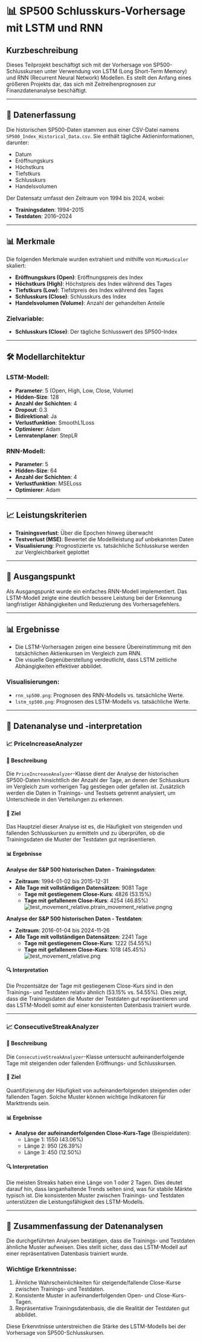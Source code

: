 # 📊 SP500 Schlusskurs-Vorhersage mit LSTM und RNN

## Kurzbeschreibung
Dieses Teilprojekt beschäftigt sich mit der Vorhersage von SP500-Schlusskursen unter Verwendung von LSTM (Long Short-Term Memory) und RNN (Recurrent Neural Network) Modellen. Es stellt den Anfang eines größeren Projekts dar, das sich mit Zeitreihenprognosen zur Finanzdatenanalyse beschäftigt.

---

## 📅 Datenerfassung
Die historischen SP500-Daten stammen aus einer CSV-Datei namens `SP500_Index_Historical_Data.csv`. Sie enthält tägliche Aktieninformationen, darunter:

- Datum  
- Eröffnungskurs  
- Höchstkurs  
- Tiefstkurs  
- Schlusskurs  
- Handelsvolumen  

Der Datensatz umfasst den Zeitraum von 1994 bis 2024, wobei:

- **Trainingsdaten**: 1994–2015  
- **Testdaten**: 2016–2024  

---

## 📊 Merkmale
Die folgenden Merkmale wurden extrahiert und mithilfe von `MinMaxScaler` skaliert:

- **Eröffnungskurs (Open)**: Eröffnungspreis des Index  
- **Höchstkurs (High)**: Höchstpreis des Index während des Tages  
- **Tiefstkurs (Low)**: Tiefstpreis des Index während des Tages  
- **Schlusskurs (Close)**: Schlusskurs des Index  
- **Handelsvolumen (Volume)**: Anzahl der gehandelten Anteile  

### Zielvariable:
- **Schlusskurs (Close)**: Der tägliche Schlusswert des SP500-Index  

---

## 🛠️ Modellarchitektur

### **LSTM-Modell**:
- **Parameter**: 5 (Open, High, Low, Close, Volume)  
- **Hidden-Size**: 128  
- **Anzahl der Schichten**: 4  
- **Dropout**: 0.3  
- **Bidirektional**: Ja  
- **Verlustfunktion**: SmoothL1Loss  
- **Optimierer**: Adam  
- **Lernratenplaner**: StepLR  

### **RNN-Modell**:
- **Parameter**: 5  
- **Hidden-Size**: 64  
- **Anzahl der Schichten**: 4  
- **Verlustfunktion**: MSELoss  
- **Optimierer**: Adam  

---

## 📈 Leistungskriterien
- **Trainingsverlust**: Über die Epochen hinweg überwacht  
- **Testverlust (MSE)**: Bewertet die Modellleistung auf unbekannten Daten  
- **Visualisierung**: Prognostizierte vs. tatsächliche Schlusskurse werden zur Vergleichbarkeit geplottet  

---

## 🚀 Ausgangspunkt
Als Ausgangspunkt wurde ein einfaches RNN-Modell implementiert. Das LSTM-Modell zeigte eine deutlich bessere Leistung bei der Erkennung langfristiger Abhängigkeiten und Reduzierung des Vorhersagefehlers.

---

## 📊 Ergebnisse
- Die LSTM-Vorhersagen zeigen eine bessere Übereinstimmung mit den tatsächlichen Aktienkursen im Vergleich zum RNN.  
- Die visuelle Gegenüberstellung verdeutlicht, dass LSTM zeitliche Abhängigkeiten effektiver abbildet.  

### **Visualisierungen**:
- `rnn_sp500.png`: Prognosen des RNN-Modells vs. tatsächliche Werte.  
- `lstm_sp500.png`: Prognosen des LSTM-Modells vs. tatsächliche Werte.  

---

## 🧮 Datenanalyse und -interpretation

### **📈 PriceIncreaseAnalyzer**

#### 📄 Beschreibung
Die `PriceIncreaseAnalyzer`-Klasse dient der Analyse der historischen SP500-Daten hinsichtlich der Anzahl der Tage, an denen der Schlusskurs im Vergleich zum vorherigen Tag gestiegen oder gefallen ist. Zusätzlich werden die Daten in Trainings- und Testsets getrennt analysiert, um Unterschiede in den Verteilungen zu erkennen.

#### 🎯 Ziel
Das Hauptziel dieser Analyse ist es, die Häufigkeit von steigenden und fallenden Schlusskursen zu ermitteln und zu überprüfen, ob die Trainingsdaten die Muster der Testdaten gut repräsentieren.  

#### 📊 Ergebnisse
**Analyse der S&P 500 historischen Daten - Trainingsdaten**:
- **Zeitraum**: 1994-01-02 bis 2015-12-31  
- **Alle Tage mit vollständigen Datensätzen**: 9081 Tage  
  - **Tage mit gestiegenem Close-Kurs**: 4826 (53.15%)  
  - **Tage mit gefallenem Close-Kurs**: 4254 (46.85%)  
![test_movement_relative.p![train_movement_relative.png](train_movement_relative.png)ng](test_movement_relative.png)

**Analyse der S&P 500 historischen Daten - Testdaten**:
- **Zeitraum**: 2016-01-04 bis 2024-11-26  
- **Alle Tage mit vollständigen Datensätzen**: 2241 Tage  
  - **Tage mit gestiegenem Close-Kurs**: 1222 (54.55%)  
  - **Tage mit gefallenem Close-Kurs**: 1018 (45.45%)  
![test_movement_relative.png](test_movement_relative.png)
#### 🔍 Interpretation
Die Prozentsätze der Tage mit gestiegenem Close-Kurs sind in den Trainings- und Testdaten relativ ähnlich (53.15% vs. 54.55%). Dies zeigt, dass die Trainingsdaten die Muster der Testdaten gut repräsentieren und das LSTM-Modell somit auf einer konsistenten Datenbasis trainiert wurde.

---

### **📈 ConsecutiveStreakAnalyzer**

#### 📄 Beschreibung
Die `ConsecutiveStreakAnalyzer`-Klasse untersucht aufeinanderfolgende Tage mit steigenden oder fallenden Eröffnungs- und Schlusskursen.  

#### 🎯 Ziel
Quantifizierung der Häufigkeit von aufeinanderfolgenden steigenden oder fallenden Tagen. Solche Muster können wichtige Indikatoren für Markttrends sein.  

#### 📊 Ergebnisse
- **Analyse der aufeinanderfolgenden Close-Kurs-Tage** (Beispieldaten):  
  - Länge 1: 1550 (43.06%)  
  - Länge 2: 950 (26.39%)  
  - Länge 3: 450 (12.50%)  

#### 🔍 Interpretation
Die meisten Streaks haben eine Länge von 1 oder 2 Tagen. Dies deutet darauf hin, dass langanhaltende Trends selten sind, was für stabile Märkte typisch ist. Die konsistenten Muster zwischen Trainings- und Testdaten unterstützen die Leistungsfähigkeit des LSTM-Modells.

---

## 📝 Zusammenfassung der Datenanalysen
Die durchgeführten Analysen bestätigen, dass die Trainings- und Testdaten ähnliche Muster aufweisen. Dies stellt sicher, dass das LSTM-Modell auf einer repräsentativen Datenbasis trainiert wurde.

### **Wichtige Erkenntnisse**:
1. Ähnliche Wahrscheinlichkeiten für steigende/fallende Close-Kurse zwischen Trainings- und Testdaten.  
2. Konsistente Muster in aufeinanderfolgenden Open- und Close-Kurs-Tagen.  
3. Repräsentative Trainingsdatenbasis, die die Realität der Testdaten gut abbildet.  

Diese Erkenntnisse unterstreichen die Stärke des LSTM-Modells bei der Vorhersage von SP500-Schlusskursen.
